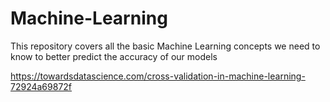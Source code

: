 # Machine-Learning
This repository covers all the basic Machine Learning concepts we need to know to better predict the accuracy of our models



https://towardsdatascience.com/cross-validation-in-machine-learning-72924a69872f
